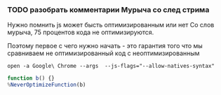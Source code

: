 

### TODO разобрать комментарии Мурыча со след стрима

Нужно помнить js может бысть оптимизированным или нет
Со слов мурыча, 75 процентов кода не оптимизируются.

Поэтому первое с чего нужно начать - это гарантия того что мы сравниваем не оптимизированный код с неоптимизированным



```
open -a Google\ Chrome --args  --js-flags="--allow-natives-syntax"
```

```js
function b() {}
%NeverOptimizeFunction(b)
```

